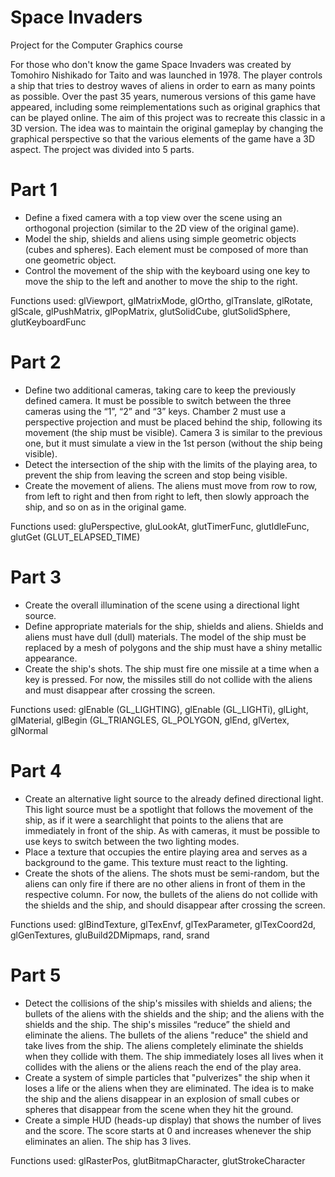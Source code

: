 # Space Invaders
 Project for the Computer Graphics course

For those who don't know the game Space Invaders was created by Tomohiro Nishikado for Taito and was launched in 1978.
The player controls a ship that tries to destroy waves of aliens in order to earn as many points as possible.
Over the past 35 years, numerous versions of this game have appeared, including some reimplementations such as original graphics that can be played online. The aim of this project was to recreate this classic in a 3D version.
The idea was to maintain the original gameplay by changing the graphical perspective so that the various elements of the game have a 3D aspect.
The project was divided into 5 parts.

# Part 1
- Define a fixed camera with a top view over the scene using an orthogonal projection (similar to the 2D view of the original game).
- Model the ship, shields and aliens using simple geometric objects (cubes and spheres). Each element must be composed of more than one geometric object.
- Control the movement of the ship with the keyboard using one key to move the ship to the left and another to move the ship to the right.

Functions used: glViewport, glMatrixMode, glOrtho, glTranslate, glRotate, glScale, glPushMatrix, glPopMatrix, glutSolidCube, glutSolidSphere, glutKeyboardFunc

# Part 2
- Define two additional cameras, taking care to keep the previously defined camera. It must be possible to switch between the three cameras using the “1”, “2” and “3” keys. Chamber 2 must use a perspective projection and must be placed behind the ship, following its movement (the ship must be visible). Camera 3 is similar to the previous one, but it must simulate a view in the 1st person (without the ship being visible).
- Detect the intersection of the ship with the limits of the playing area, to prevent the ship from leaving the screen and stop being visible.
- Create the movement of aliens. The aliens must move from row to row, from left to right and then from right to left, then slowly approach the ship, and so on as in the original game.

Functions used: gluPerspective, gluLookAt, glutTimerFunc, glutIdleFunc, glutGet (GLUT_ELAPSED_TIME)

# Part 3
- Create the overall illumination of the scene using a directional light source.
- Define appropriate materials for the ship, shields and aliens. Shields and aliens must have dull (dull) materials. The model of the ship must be replaced by a mesh of polygons and the ship must have a shiny metallic appearance.
- Create the ship's shots. The ship must fire one missile at a time when a key is pressed. For now, the missiles still do not collide with the aliens and must disappear after crossing the screen.

Functions used: glEnable (GL_LIGHTING), glEnable (GL_LIGHTi), glLight, glMaterial, glBegin (GL_TRIANGLES, GL_POLYGON, glEnd, glVertex, glNormal

# Part 4
- Create an alternative light source to the already defined directional light. This light source must be a spotlight that follows the movement of the ship, as if it were a searchlight that points to the aliens that are immediately in front of the ship. As with cameras, it must be possible to use keys to switch between the two lighting modes.
- Place a texture that occupies the entire playing area and serves as a background to the game. This texture must react to the lighting.
- Create the shots of the aliens. The shots must be semi-random, but the aliens can only fire if there are no other aliens in front of them in the respective column. For now, the bullets of the aliens do not collide with the shields and the ship, and should disappear after crossing the screen.

Functions used: glBindTexture, glTexEnvf, glTexParameter, glTexCoord2d, glGenTextures, gluBuild2DMipmaps, rand, srand

# Part 5
- Detect the collisions of the ship's missiles with shields and aliens; the bullets of the aliens with the shields and the ship; and the aliens with the shields and the ship. The ship's missiles “reduce” the shield and eliminate the aliens. The bullets of the aliens "reduce" the shield and take lives from the ship. The aliens completely eliminate the shields when they collide with them. The ship immediately loses all lives when it collides with the aliens or the aliens reach the end of the play area.
- Create a system of simple particles that "pulverizes" the ship when it loses a life or the aliens when they are eliminated. The idea is to make the ship and the aliens disappear in an explosion of small cubes or spheres that disappear from the scene when they hit the ground.
- Create a simple HUD (heads-up display) that shows the number of lives and the score. The score starts at 0 and increases whenever the ship eliminates an alien. The ship has 3 lives.

Functions used: glRasterPos, glutBitmapCharacter, glutStrokeCharacter
